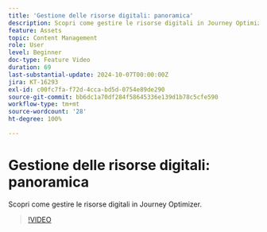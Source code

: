 ```yaml
---
title: 'Gestione delle risorse digitali: panoramica'
description: Scopri come gestire le risorse digitali in Journey Optimizer.
feature: Assets
topic: Content Management
role: User
level: Beginner
doc-type: Feature Video
duration: 69
last-substantial-update: 2024-10-07T00:00:00Z
jira: KT-16293
exl-id: c00fc7fa-f72d-4cca-bd5d-0754e89de290
source-git-commit: bb6dc1a70df284f58645336e139d1b78c5cfe590
workflow-type: tm+mt
source-wordcount: '28'
ht-degree: 100%

---
```


# Gestione delle risorse digitali: panoramica

Scopri come gestire le risorse digitali in Journey Optimizer.

>[!VIDEO](https://video.tv.adobe.com/v/3432674/?learn=on)
